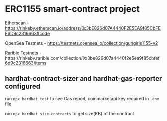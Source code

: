 # ERC1155 smart-contract project

Etherscan - https://rinkeby.etherscan.io/address/0x3bE826d07A4440F2E5EA9f85CbFEF6D9c2316663#code

OpenSea Testnets - https://testnets.opensea.io/collection/gungirls1155-v2

Rarible Testnets - https://rinkeby.rarible.com/collection/0x3be826d07a4440f2e5ea9f85cbfef6d9c2316663/items

## hardhat-contract-sizer and hardhat-gas-reporter configured
run ```npx hardhat test``` to see Gas report, coinmarketapi key required in ```.env``` file

run ```npx hardhat size-contracts``` to get size(KB) of the contract
